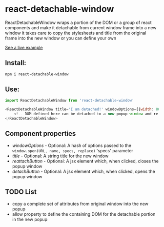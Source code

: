 # react-detachable-window
ReactDetachableWindow wraps a portion of the DOM or a group of react components and make it detachable from current window frame into a new window
it takes care to copy the stylesheets and title from the original frame into the new window or you can define your own

[See a live example](https://eetay.github.io/react-detachable-window)

## Install:

```bash
npm i react-detachable-window
```

## Use:

```javascript
import ReactDetachableWindow from 'react-detachable-window'
```

```javascript
<ReactDetachableWindow title='I am detached!' windowOptions={{width: 800, height: 600}}>
    <!-- DOM defined here can be detached to a new popup window and re-attached-->
</ReactDetachableWindow>
```

## Component properties
* _windowOptions_ - Optional: A hash of options passed to the ```window.open(URL, name, specs, replace)``` 'specs' parameter
* _title_ - Optional: A string title for the new window
* _reattachButton_ - Optional: A jsx element which, when clicked, closes the popup window
* _detachButton_ - Optional: A jsx element which, when clicked, opens the popup window

## TODO List
* copy a complete set of attributes from original window into the new popup
* allow property to define the containing DOM for the detachable portion in the new popup

